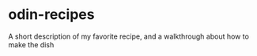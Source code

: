 # odin-recipes
A short description of my favorite recipe, and a walkthrough about how to make the dish
